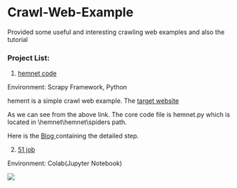 # Crawl-Web-Example
Provided some useful and interesting crawling web examples and also the tutorial

### Project List:

1. <a href="https://github.com/Zhijie-He/Crawl-Web-Example/blob/main/hemnet/hemnet/spiders/hemnet.py">hemnet code</a>

  Environment: Scrapy Framework, Python
  
  hement is a simple crawl web example. The <a href ="https://www.hemnet.se/kommande/bostader?location_ids%5B%5D=17745&page=3">target website </a> 
  
  As we can see from the above link. The core code file is hemnet.py which is located in \hemnet\hemnet\spiders path.
        
  Here is the <a href="http://1.116.134.216/scraping-real-world-housing-website/"> Blog </a> containing the detailed step.

2. <a href="https://github.com/Zhijie-He/Crawl-Web-Example/tree/main/51job">51 job</a>

  Environment: Colab(Jupyter Notebook)
  
<img src="http://www.he-zhijie.com/6.job%20list.png" />
